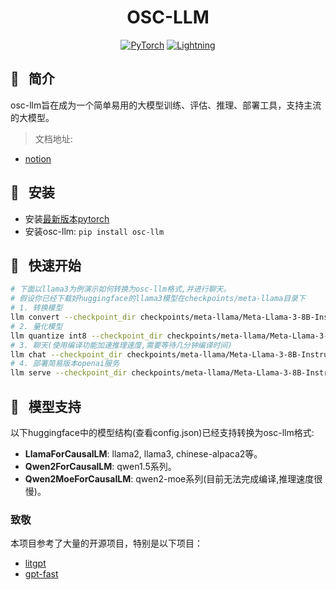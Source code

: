 <div align='center'>

# OSC-LLM
<a href="https://pytorch.org/get-started/locally/"><img alt="PyTorch" src="https://img.shields.io/badge/PyTorch-ee4c2c?logo=pytorch&logoColor=white"></a>
<a href="https://lightning.ai/docs/overview/getting-started"><img alt="Lightning" src="https://img.shields.io/badge/-Lightning-792ee5?logo=pytorchlightning&logoColor=white"></a>

</div>

## 📌&nbsp;&nbsp; 简介

osc-llm旨在成为一个简单易用的大模型训练、评估、推理、部署工具，支持主流的大模型。

> 文档地址:
- [notion](https://www.notion.so/wangmengdi/OSC-LLM-5a04563d88464530b3d32b31e27c557a)

## 📌&nbsp;&nbsp; 安装

- 安装[最新版本pytorch](https://pytorch.org/get-started/locally/)
- 安装osc-llm: `pip install osc-llm`

## 📌&nbsp;&nbsp; 快速开始
```bash
# 下面以llama3为例演示如何转换为osc-llm格式,并进行聊天。
# 假设你已经下载好huggingface的llama3模型在checkpoints/meta-llama目录下
# 1. 转换模型
llm convert --checkpoint_dir checkpoints/meta-llama/Meta-Llama-3-8B-Instruct
# 2. 量化模型
llm quantize int8 --checkpoint_dir checkpoints/meta-llama/Meta-Llama-3-8B-Instruct --save_dir checkpoints/meta-llama/Meta-Llama-3-8B-Instruct-int8
# 3. 聊天(使用编译功能加速推理速度,需要等待几分钟编译时间)
llm chat --checkpoint_dir checkpoints/meta-llama/Meta-Llama-3-8B-Instruct-int8 --compile true
# 4. 部署简易版本openai服务
llm serve --checkpoint_dir checkpoints/meta-llama/Meta-Llama-3-8B-Instruct-int8
```

## 📌&nbsp;&nbsp; 模型支持

以下huggingface中的模型结构(查看config.json)已经支持转换为osc-llm格式:
- **LlamaForCausalLM**: llama2, llama3, chinese-alpaca2等。
- **Qwen2ForCausalLM**: qwen1.5系列。
- **Qwen2MoeForCausalLM**: qwen2-moe系列(目前无法完成编译,推理速度很慢)。


### 致敬
本项目参考了大量的开源项目，特别是以下项目：

- [litgpt](https://github.com/Lightning-AI/litgpt)
- [gpt-fast](https://github.com/pytorch-labs/gpt-fast)